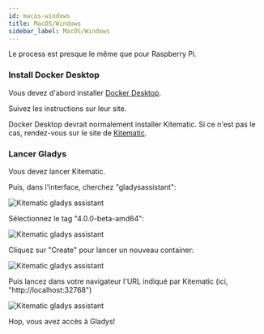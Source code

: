 ```yaml
---
id: macos-windows
title: MacOS/Windows
sidebar_label: MacOS/Windows
---
```


Le process est presque le même que pour Raspberry Pi.

### Install Docker Desktop

Vous devez d'abord installer [Docker Desktop](https://www.docker.com/products/docker-desktop).

Suivez les instructions sur leur site.

Docker Desktop devrait normalement installer Kitematic. Si ce n'est pas le cas, rendez-vous sur le site de [Kitematic](https://kitematic.com/).

### Lancer Gladys

Vous devez lancer Kitematic.

Puis, dans l'interface, cherchez "gladysassistant":

<img src="/img/docs/installation/docker-desktop/kitematic-gladysassistant.png" alt="Kitematic gladys assistant" class="img-responsive" />

Sélectionnez le tag "4.0.0-beta-amd64":

<img src="/img/docs/installation/docker-desktop/kitematic-select-tag.png" alt="Kitematic gladys assistant" class="img-responsive" />

Cliquez sur "Create" pour lancer un nouveau container:

<img src="/img/docs/installation/docker-desktop/kitematic-start-gladys.png" alt="Kitematic gladys assistant" class="img-responsive" />

Puis lancez dans votre navigateur l'URL indiqué par Kitematic (ici, "http://localhost:32768")

<img src="/img/docs/installation/docker-desktop/kitematic-success.png" alt="Kitematic gladys assistant" class="img-responsive" />

Hop, vous avez accès à Gladys!
